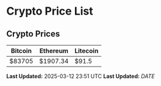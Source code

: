 # Crypto Price List

## Crypto Prices
| Bitcoin | Ethereum | Litecoin |
| ------- | -------- | -------- |
| $83705 | $1907.34 | $91.5 |
**Last Updated:** 2025-03-12 23:51 UTC
**Last Updated:** $DATE$
